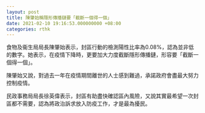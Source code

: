 ```yaml
---
layout: post
title: 陳肇始稱隱形傳播鏈要「截斷一個得一個」
date: 2021-02-10 19:16:53.000000000 +08:00
categories: rthk
---
```


食物及衞生局局長陳肇始表示，封區行動的檢測陽性比率為0.08%，認為並非低的數字。她表示，在疫情下降時，更要加大力度截斷隱形傳播鏈，形容要「截斷一個得一個」。

陳肇始又說，對過去一年在疫情期間離世的人士感到難過，承諾政府會盡最大努力控制疫情。

民政事務局局長徐英偉表示，封區有助盡快確認區內風險，又說其實最希望一次封區都不需要，認為將政治訴求放入防疫工作，才是最為擾民。

